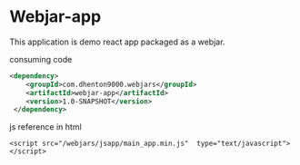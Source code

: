 # Webjar-app


This application is demo react app packaged as a webjar.


consuming code 
```xml
<dependency>
    <groupId>com.dhenton9000.webjars</groupId>
    <artifactId>webjar-app</artifactId>
    <version>1.0-SNAPSHOT</version>
 </dependency>
```

js reference in html
```
<script src="/webjars/jsapp/main_app.min.js"  type="text/javascript"></script>  
```
